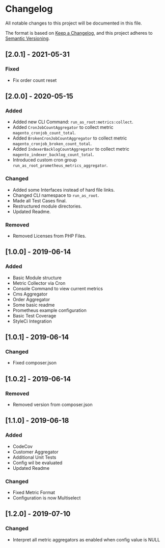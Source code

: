 # Changelog

All notable changes to this project will be documented in this file.

The format is based on [Keep a Changelog](https://keepachangelog.com/en/1.0.0/), and this project adheres to
[Semantic Versioning](https://semver.org/spec/v2.0.0.html).

## [2.0.1] - 2021-05-31

### Fixed

- Fix order count reset

## [2.0.0] - 2020-05-15

### Added

- Added new CLI Command: `run_as_root:metrics:collect`.
- Added `CronJobCountAggregator` to collect metric `magento_cronjob_count_total`.
- Added `BrokenCronJobCountAggregator` to collect metric `magento_cronjob_broken_count_total`.
- Added `IndexerBacklogCountAggregator` to collect metric `magento_indexer_backlog_count_total`.
- Introduced custom cron group `run_as_root_prometheus_metrics_aggregator`.

### Changed

- Added some Interfaces instead of hard file links.
- Changed CLI namespace to `run_as_root`.
- Made all Test Cases final.
- Restructured module directories.
- Updated Readme.

### Removed

- Removed Licenses from PHP Files.

## [1.0.0] - 2019-06-14

### Added

- Basic Module structure
- Metric Collector via Cron
- Console Command to view current metrics
- Cms Aggregator
- Order Aggregator
- Some basic readme
- Prometheus example configuration
- Basic Test Coverage
- StyleCi Integration

## [1.0.1] - 2019-06-14

### Changed

- Fixed composer.json

## [1.0.2] - 2019-06-14

### Removed

- Removed version from composer.json

## [1.1.0] - 2019-06-18

### Added

- CodeCov
- Customer Aggregator
- Additional Unit Tests
- Config wil be evaluated
- Updated Readme

### Changed

- Fixed Metric Format
- Configuration is now Multiselect

## [1.2.0] - 2019-07-10

### Changed

- Interpret all metric aggregators as enabled when config value is NULL

